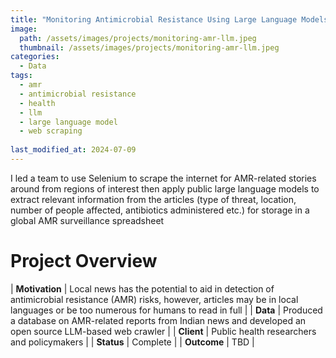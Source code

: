 ```yaml
---
title: "Monitoring Antimicrobial Resistance Using Large Language Models"
image: 
  path: /assets/images/projects/monitoring-amr-llm.jpeg
  thumbnail: /assets/images/projects/monitoring-amr-llm.jpeg
categories:
  - Data
tags:
  - amr
  - antimicrobial resistance
  - health
  - llm
  - large language model
  - web scraping
  
last_modified_at: 2024-07-09
---
```


I led a team to use Selenium to scrape the internet for AMR-related stories around from regions of interest then apply public large language models to extract relevant information from the articles (type of threat, location, number of people affected, antibiotics administered etc.) for storage in a global AMR surveillance spreadsheet

# Project Overview

| **Motivation** | Local news has the potential to aid in detection of antimicrobial resistance (AMR) risks, however, articles may be in local languages or be too numerous for humans to read in full |
| **Data** | Produced a database on AMR-related reports from Indian news and developed an open source LLM-based web crawler |
| **Client** | Public health researchers and policymakers |
| **Status** | Complete |
| **Outcome** | TBD |